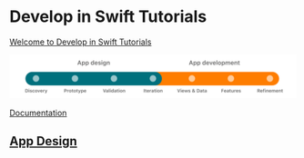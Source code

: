 # Develop in Swift Tutorials
[Welcome to Develop in Swift Tutorials](https://developer.apple.com/tutorials/develop-in-swift/welcome-to-develop-in-swift-tutorials)

![learning-path](./docs/assets/gettingstarted--learning-path@2x.png)

[Documentation](https://developer.apple.com/documentation/)

## [App Design](./docs/appdesign.md)

